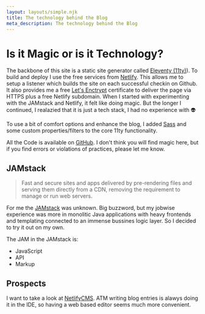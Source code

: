 ```yaml
---
layout: layouts/simple.njk
title: The technology behind the Blog
meta_description: The technology behind the Blog
---
```


# Is it Magic or is it Technology?

The backbone of this site is a static site generator called [Eleventy (11ty)](https://11ty.io/)). To build and deploy I use the free services from [Netlify](https://netlify.com). This allows me to setup a listener which builds the site on each successful checkin on Github. It also provides me a free [Let's Enctrypt](https://letsencrypt.org/) certificate to deliver the page via HTTPS plus a free Netlify subdomain.
When I started with experimenting with the JAMstack and Netlify, it felt like doing magic. But the longer I continued, I realazied that it is just a tech stack, I had no experience with 👽

To use a bit of comfort options and enhance the blog, I added [Sass](https://sass-lang.com/) and some custom properties/filters to the core 11ty functionality. 

All the Code is available on [GitHub](https://github.com/sharafc/sharafc.github.io). I don't think you will find magic here, but if you find errors or violations of practices, please let me know.

## JAMstack
> Fast and secure sites and apps delivered by pre-rendering files and serving them directly from a CDN, removing the requirement to manage or run web servers.

For me the [JAMstack](https://jamstack.org/) was unknown. Big buzzword, but my jobwise experience was more in monolitic Java applications with heavy frontends and templating connected to an immense bussines logic layer. So I decided to try it out on my own.

The JAM in the JAMstack is:
- JavaScript
- API
- Markup

## Prospects
I want to take a look at [NetlifyCMS](https://netlifycms.org/). ATM writing blog entries is alawys doing it in the IDE, so having a web based editor seems much more convenient.
